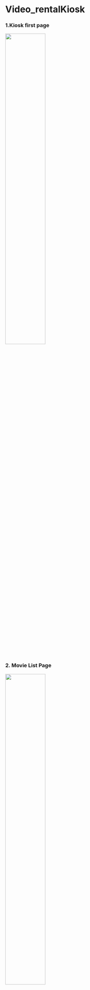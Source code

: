 # Video_rentalKiosk
### 1.Kiosk first page
<img width="50%" src= "https://user-images.githubusercontent.com/72259680/118371072-c0dd7380-b5a2-11eb-96fb-cb9034d7c690.jpg">

### 2. Movie List Page
<img width="50%" src="https://user-images.githubusercontent.com/72259680/118372870-8f1cda80-b5ab-11eb-82cd-b777f3da223b.gif">

### 3. Payment Page 
<img width="50%" src="https://user-images.githubusercontent.com/72259680/118373187-6990d080-b5ad-11eb-89ba-5ee4f52f9252.gif">

### 4. First Transaction
<p><img width="60%" src="https://user-images.githubusercontent.com/72259680/118373884-fc7f3a00-b5b0-11eb-9fb6-1a5efb97c9a4.gif" >
<img width="25%" src="https://user-images.githubusercontent.com/72259680/118387004-7ea04a80-b613-11eb-88bf-5ea0490c645d.jpg"></p>

### 5. Send confirmatin by email
<img width="60%" src="https://user-images.githubusercontent.com/72259680/118373435-b2955480-b5ae-11eb-80bc-5766f73b85e6.gif">

### 6. Email confirmation
<img width="80%" src="https://user-images.githubusercontent.com/72259680/118373528-567f0000-b5af-11eb-9933-2fdbc5c10b65.jpg">
